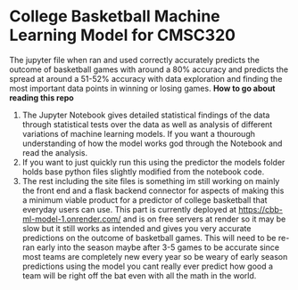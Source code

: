 # College Basketball Machine Learning Model for CMSC320
The jupyter file when ran and used correctly accurately predicts the outcome of basketball games with around a 80% accuracy and predicts the spread at around a 51-52% accuracy with data exploration and finding the most important data points in winning or losing games.
**How to go about reading this repo**
1. The Jupyter Notebook gives detailed statistical findings of the data through statistical tests over the data as well as analysis of different variations of machine learning models. If you want a thourough understanding of how the model works god through the Notebook and read the analysis.
2. If you want to just quickly run this using the predictor the models folder holds base python files slightly modified from the notebook code.
3. The rest including the site files is something im still working on mainly the front end and a flask backend connector for aspects of making this a minimum viable product for a predictor of college basketball that everyday users can use. This part is currently deployed at https://cbb-ml-model-1.onrender.com/ and is on free servers at render so it may be slow but it still works as intended and gives you very accurate predictions on the outcome of basketball games. This will need to be re-ran early into the season maybe after 3-5 games to be accurate since most teams are completely new every year so be weary of early season predictions using the model you cant really ever predict how good a team will be right off the bat even with all the math in the world.
